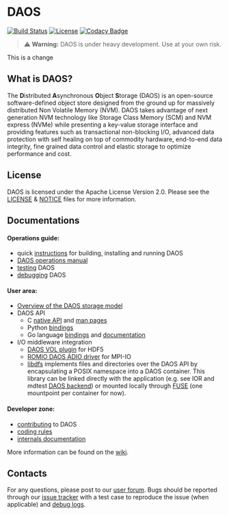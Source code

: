 # DAOS
[![Build Status](https://travis-ci.org/daos-stack/daos.svg?branch=master)](https://travis-ci.org/daos-stack/daos)
[![License](https://img.shields.io/badge/License-Apache%202.0-blue.svg)](./LICENSE)
[![Codacy Badge](https://api.codacy.com/project/badge/Grade/4163f52ec65e4ba8991208288a9a15a6)](https://www.codacy.com/app/johann.lombardi/daos?utm_source=github.com&amp;utm_medium=referral&amp;utm_content=daos-stack/daos&amp;utm_campaign=Badge_Grade)

> :warning: **Warning:** DAOS is under heavy development. Use at your own risk.

This is a change
## What is DAOS?

The **D**istributed **A**synchronous **O**bject **S**torage (DAOS) is an open-source software-defined object store designed from the ground up for massively distributed Non Volatile Memory (NVM). DAOS takes advantage of next generation NVM technology like Storage Class Memory (SCM) and NVM express (NVMe) while presenting a key-value storage interface and providing features such as transactional non-blocking I/O, advanced data protection with self healing on top of commodity hardware, end-to-end data integrity, fine grained data control and elastic storage to optimize performance and cost.

## License

DAOS is licensed under the Apache License Version 2.0. Please see the [LICENSE](./LICENSE) & [NOTICE](./NOTICE) files for more information.

## Documentations

#### Operations guide:
* quick [instructions](doc/quickstart.md) for building, installing and running DAOS
* [DAOS operations manual](https://wiki.hpdd.intel.com/display/DC/Operations+Manual)
* [testing](doc/testing.md) DAOS
* [debugging](doc/debugging.md) DAOS

#### User area:
* [Overview of the DAOS storage model](doc/storage_model.md)
* DAOS API
  * C [native API](src/include/) and [man pages](doc/man/man3)
  * Python [bindings](src/utils/py/)
  * Go language [bindings](https://github.com/daos-stack/go-daos) and [documentation](https://godoc.org/github.com/daos-stack/go-daos/pkg/daos)
* I/O middleware integration
  * [DAOS VOL plugin](https://bitbucket.hdfgroup.org/projects/HDFFV/repos/hdf5/browse?at=refs%2Fheads%2Fhdf5_daosm) for HDF5
  * [ROMIO DAOS ADIO driver](https://github.com/daos-stack/mpich/tree/daos_adio) for MPI-IO
  * [libdfs](src/include/daos_fs.h) implements files and directories over the DAOS API by encapsulating a POSIX namespace into a DAOS container. This library can be linked directly with the application (e.g. see IOR and mdtest [DAOS backend](https://github.com/daos-stack/ior-hpc/tree/daos)) or mounted locally through [FUSE](src/client/dfs/dfuse.c) (one mountpoint per container for now).

#### Developer zone:
* [contributing](https://wiki.hpdd.intel.com/display/DC/Contribute) to DAOS
* [coding rules](https://wiki.hpdd.intel.com/display/DC/Coding+Rules)
* [internals documentation](src/README.md)

More information can be found on the [wiki](https://wiki.hpdd.intel.com/display/DC/DAOS+Community+Home).

## Contacts

For any questions, please post to our [user forum](https://daos.groups.io/g/daos). Bugs should be reported through our [issue tracker](https://jira.hpdd.intel.com/projects/DAOS) with a test case to reproduce the issue (when applicable) and [debug logs](./doc/debugging.md).

